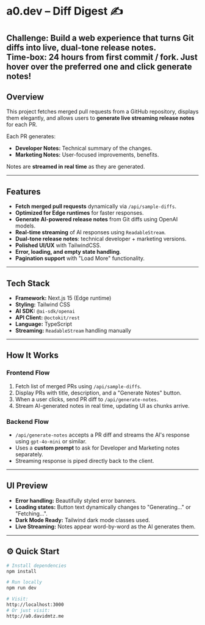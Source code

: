 # a0.dev – Diff Digest ✍️

**Challenge:** Build a web experience that turns Git diffs into live, dual-tone release notes.  
**Time-box:** 24 hours from first commit / fork.
Just hover over the preferred one and click generate notes!
---

## Overview

This project fetches merged pull requests from a GitHub repository, displays them elegantly, and allows users to **generate live streaming release notes** for each PR.

Each PR generates:
- **Developer Notes:** Technical summary of the changes.
- **Marketing Notes:** User-focused improvements, benefits.

Notes are **streamed in real time** as they are generated.

---

## Features

- **Fetch merged pull requests** dynamically via `/api/sample-diffs`.
- **Optimized for Edge runtimes** for faster responses.
- **Generate AI-powered release notes** from Git diffs using OpenAI models.
- **Real-time streaming** of AI responses using `ReadableStream`.
- **Dual-tone release notes**: technical developer + marketing versions.
- **Polished UI/UX** with TailwindCSS.
- **Error, loading, and empty state handling**.
- **Pagination support** with "Load More" functionality.

---

## Tech Stack

- **Framework:** Next.js 15 (Edge runtime)
- **Styling:** Tailwind CSS
- **AI SDK:** `@ai-sdk/openai`
- **API Client:** `@octokit/rest`
- **Language:** TypeScript
- **Streaming:** `ReadableStream` handling manually

---

##  How It Works

### Frontend Flow
1. Fetch list of merged PRs using `/api/sample-diffs`.
2. Display PRs with title, description, and a "Generate Notes" button.
3. When a user clicks, send PR diff to `/api/generate-notes`.
4. Stream AI-generated notes in real time, updating UI as chunks arrive.

### Backend Flow
- `/api/generate-notes` accepts a PR diff and streams the AI's response using `gpt-4o-mini` or similar.
- Uses a **custom prompt** to ask for Developer and Marketing notes separately.
- Streaming response is piped directly back to the client.

---

## UI Preview

- **Error handling:** Beautifully styled error banners.
- **Loading states:** Button text dynamically changes to "Generating..." or "Fetching...".
- **Dark Mode Ready:** Tailwind dark mode classes used.
- **Live Streaming:** Notes appear word-by-word as the AI generates them.

---

## ⚙️ Quick Start

```bash
# Install dependencies
npm install

# Run locally
npm run dev

# Visit:
http://localhost:3000
# Or just visit:
http://a0.davidmtz.me
